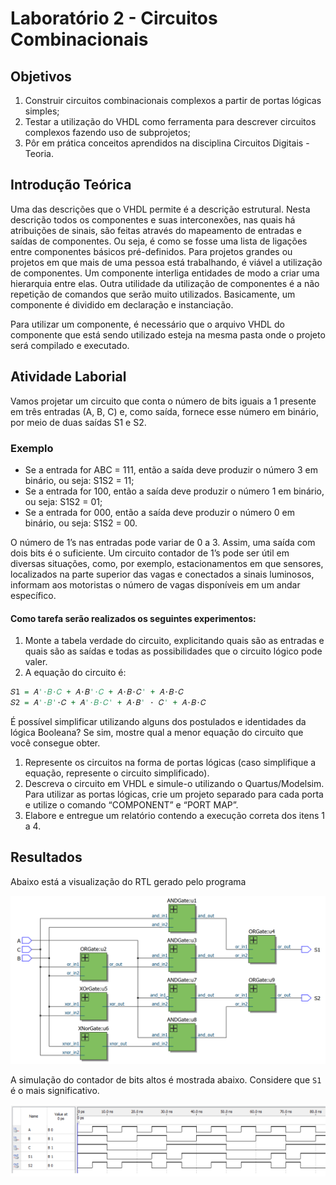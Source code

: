 # Laboratório 2 - Circuitos Combinacionais

## Objetivos

1. Construir circuitos combinacionais complexos a partir de portas lógicas simples;
2. Testar a utilização do VHDL como ferramenta para descrever circuitos complexos fazendo uso de subprojetos;
3. Pôr em prática conceitos aprendidos na disciplina Circuitos Digitais - Teoria.

## Introdução Teórica

Uma das descrições que o VHDL permite é a descrição estrutural. Nesta descrição todos os componentes e suas interconexões, nas quais há atribuições de sinais, são feitas através do mapeamento de entradas e saídas de componentes. Ou seja, é como se fosse uma lista de ligações entre componentes básicos pré-definidos.
Para projetos grandes ou projetos em que mais de uma pessoa está trabalhando, é viável a utilização de componentes. Um componente interliga entidades de modo a criar uma hierarquia entre elas. Outra utilidade da utilização de componentes é a não repetição de comandos que serão muito utilizados. Basicamente, um componente é dividido em declaração e instanciação.

Para utilizar um componente, é necessário que o arquivo VHDL do componente que está sendo utilizado esteja na mesma pasta onde o projeto será compilado e executado.

## Atividade Laborial

Vamos projetar um circuito que conta o número de bits iguais a 1 presente em três entradas (A, B, C) e, como saída, fornece esse número em binário, por meio de duas saídas S1 e S2.

### Exemplo

- Se a entrada for ABC = 111, então a saída deve produzir o número 3 em binário, ou seja: S1S2 = 11;
- Se a entrada for 100, então a saída deve produzir o número 1 em binário, ou seja: S1S2 = 01;
- Se a entrada for 000, então a saída deve produzir o número 0 em binário, ou seja: S1S2 = 00.

O número de 1’s nas entradas pode variar de 0 a 3. Assim, uma saída com dois bits é o suficiente. Um circuito contador de 1’s pode ser útil em diversas situações, como, por exemplo, estacionamentos em que sensores, localizados na parte superior das vagas e conectados a sinais luminosos, informam aos motoristas o número de vagas disponíveis em um andar específico.

#### Como tarefa serão realizados os seguintes experimentos:

1. Monte a tabela verdade do circuito, explicitando quais são as entradas e quais são as saídas e todas as possibilidades que o circuito lógico pode valer.
2. A equação do circuito é: 

```vhdl
𝑆1 = 𝐴'⋅𝐵⋅𝐶 + 𝐴⋅𝐵'⋅𝐶 + 𝐴⋅𝐵⋅𝐶' + 𝐴⋅𝐵⋅𝐶
𝑆2 = 𝐴'⋅𝐵'⋅𝐶 + 𝐴'⋅𝐵⋅𝐶' + 𝐴⋅𝐵' · 𝐶' + 𝐴⋅𝐵⋅𝐶
```

É possível simplificar utilizando alguns dos postulados e identidades da lógica Booleana? Se sim, mostre qual a menor equação do circuito que você consegue obter.

1. Represente os circuitos na forma de portas lógicas (caso simplifique a equação, represente o circuito simplificado).
2. Descreva o circuito em VHDL e simule-o utilizando o Quartus/Modelsim. Para utilizar
as portas lógicas, crie um projeto separado para cada porta e utilize o comando
“COMPONENT” e “PORT MAP”.
3. Elabore e entregue um relatório contendo a execução correta dos itens 1 a 4.

## Resultados

Abaixo está a visualização do RTL gerado pelo programa

![RTL](./assets/rtl.PNG)

A simulação do contador de bits altos é mostrada abaixo. Considere que `S1` é o mais significativo.

![Waves](./assets/waves.png)